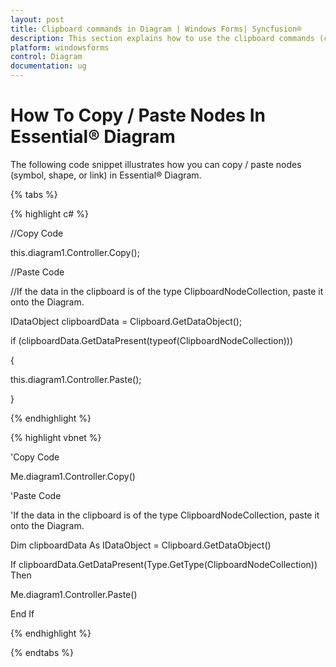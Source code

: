 ```yaml
---
layout: post
title: Clipboard commands in Diagram | Windows Forms| Syncfusion®
description: This section explains how to use the clipboard commands (cut, copy, and paste) to the selected nodes in Essential® Diagram
platform: windowsforms
control: Diagram
documentation: ug
---
```


# How To Copy / Paste Nodes In Essential® Diagram

The following code snippet illustrates how you can copy / paste nodes (symbol, shape, or link) in Essential® Diagram.

{% tabs %}

{% highlight c# %}

//Copy Code

this.diagram1.Controller.Copy();

//Paste Code

//If the data in the clipboard is of the type ClipboardNodeCollection, paste it onto the Diagram.

IDataObject clipboardData = Clipboard.GetDataObject();

if (clipboardData.GetDataPresent(typeof(ClipboardNodeCollection)))

{

this.diagram1.Controller.Paste();

}

{% endhighlight %}

{% highlight vbnet %}

'Copy Code

Me.diagram1.Controller.Copy()

'Paste Code

'If the data in the clipboard is of the type ClipboardNodeCollection, paste it onto the Diagram.

Dim clipboardData As IDataObject = Clipboard.GetDataObject()

If clipboardData.GetDataPresent(Type.GetType(ClipboardNodeCollection)) Then

Me.diagram1.Controller.Paste()

End If

{% endhighlight %}

{% endtabs %}

